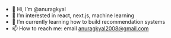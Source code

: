 - 👋 Hi, I’m @anuragkyal
- 👀 I’m interested in react, next.js, machine learning
- 🌱 I’m currently learning how to build recommendation systems
- 📫 How to reach me: email anuragkyal2008@gmail.com

<!---
anuragkyal/anuragkyal is a ✨ special ✨ repository because its `README.md` (this file) appears on your GitHub profile.
You can click the Preview link to take a look at your changes.
--->
